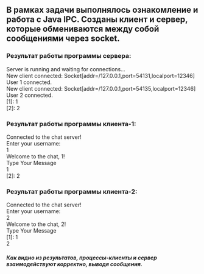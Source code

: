 ## В рамках задачи выполнялось ознакомление и работа с Java IPC. Созданы клиент и сервер, которые обмениваются между собой сообщениями через socket.

### Результат работы программы сервера:
Server is running and waiting for connections...\
New client connected: Socket[addr=/127.0.0.1,port=54131,localport=12346]\
User 1 connected.\
New client connected: Socket[addr=/127.0.0.1,port=54135,localport=12346]\
User 2 connected.\
[1]: 1\
[2]: 2

### Результат работы программы клиента-1:
Connected to the chat server!\
Enter your username:\
1\
Welcome to the chat, 1!\
Type Your Message\
1\
[2]: 2

### Результат работы программы клиента-2:
Connected to the chat server!\
Enter your username:\
2\
Welcome to the chat, 2!\
Type Your Message\
[1]: 1\
2

##### Как видно из результатов, процессы-клиенты и сервер взаимодействуют корректно, выводя сообщения.